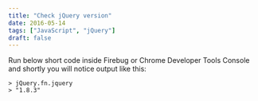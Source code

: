 ```yaml
---
title: "Check jQuery version"
date: 2016-05-14
tags: ["JavaScript", "jQuery"]
draft: false
---
```


Run below short code inside Firebug or Chrome Developer Tools Console and shortly you will notice output like this:

    > jQuery.fn.jquery
    > "1.8.3"
